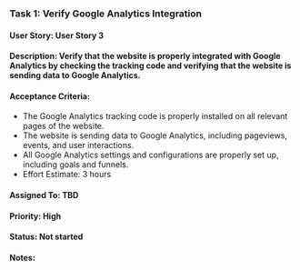 ### Task 1: Verify Google Analytics Integration
#### User Story: User Story 3

#### Description: Verify that the website is properly integrated with Google Analytics by checking the tracking code and verifying that the website is sending data to Google Analytics.

#### Acceptance Criteria:

- The Google Analytics tracking code is properly installed on all relevant pages of the website.
- The website is sending data to Google Analytics, including pageviews, events, and user interactions.
- All Google Analytics settings and configurations are properly set up, including goals and funnels.
- Effort Estimate: 3 hours

#### Assigned To: TBD

#### Priority: High

#### Status: Not started

#### Notes: